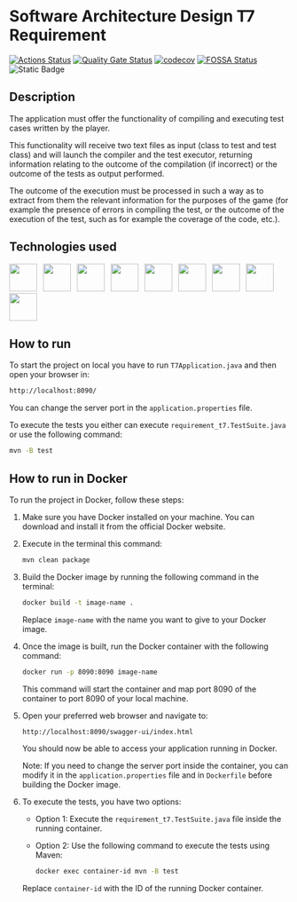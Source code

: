 # Software Architecture Design T7 Requirement

[![Actions Status](https://github.com/Testing-Game-SAD-2023/T7-G26/actions/workflows/ci.yml/badge.svg)](https://github.com/Testing-Game-SAD-2023/T7-G26/actions)
[![Quality Gate Status](https://sonarcloud.io/api/project_badges/measure?project=Testing-Game-SAD-2023_T7-G26&metric=alert_status)](https://sonarcloud.io/summary/new_code?id=Testing-Game-SAD-2023_T7-G26)
[![codecov](https://codecov.io/gh/Testing-Game-SAD-2023/T7-G26/branch/master/graph/badge.svg?token=QO87WH2W7H)](https://codecov.io/gh/Testing-Game-SAD-2023/T7-G26)
[![FOSSA Status](https://app.fossa.com/api/projects/git%2Bgithub.com%2FPabloGarciaFernandez%2FSoftware-Architecture-Design-Project.svg?type=shield)](https://app.fossa.com/projects/git%2Bgithub.com%2FPabloGarciaFernandez%2FSoftware-Architecture-Design-Project?ref=badge_shield)
![Static Badge](https://img.shields.io/badge/release-v1.0.0-blue)

## Description

The application must offer the functionality of compiling and executing test cases written by the player.

This functionality will receive two text files as input (class to test and test class) and will launch the compiler and the test executor, returning information relating to the outcome of the compilation (if incorrect) or the outcome of the tests as output performed.

The outcome of the execution must be processed in such a way as to extract from them the relevant information for the purposes of the game (for example the presence of errors in compiling the test, or the outcome of the execution of the test, such as for example the coverage of the code, etc.).


## Technologies used

<p float="left">
<a href="https://www.oracle.com/java/" style="margin-right: 0.5em;"><img src="https://img.icons8.com/external-tal-revivo-shadow-tal-revivo/512/external-java-is-a-general-purpose-programming-language-that-is-class-based-logo-shadow-tal-revivo.png" height="50"></a>
<a href="https://maven.apache.org/" style="margin-right: 0.5em;"><img src="https://upload.wikimedia.org/wikipedia/commons/thumb/5/52/Apache_Maven_logo.svg/510px-Apache_Maven_logo.svg.png" height="50"></a>
<a href="https://www.jacoco.org/" style="margin-right: 0.5em;"><img src="http://intellitech.pro/wp-content/uploads/2017/05/Jacoco-icon.png" height="50"></a>
<a href="https://spring.io/" style="margin-right: 0.5em;"><img src="https://upload.wikimedia.org/wikipedia/commons/thumb/4/44/Spring_Framework_Logo_2018.svg/368px-Spring_Framework_Logo_2018.svg.png" height="50"></a>
<a href="https://junit.org/junit5/" style="margin-right: 0.5em;"><img src="https://i0.wp.com/blog.knoldus.com/wp-content/uploads/2020/06/junit5-banner.png?w=982&ssl=1" height="50"></a>
<a href="https://www.w3.org/html/" style="margin-right: 0.5em;"><img src="https://upload.wikimedia.org/wikipedia/commons/thumb/6/61/HTML5_logo_and_wordmark.svg/390px-HTML5_logo_and_wordmark.svg.png" height="50"></a>
<a href="https://github.com/actions" style="margin-right: 0.5em;"><img src="https://avatars.githubusercontent.com/u/44036562?s=200&v=4" height="50"></a>
<a href="https://swagger.io/" style="margin-right: 0.5em;"><img src="https://pnx-assets-prod.s3.amazonaws.com/2020-07/swagger_logo_1.png" height="50"></a>
<a href="https://www.docker.com/" style="margin-right: 0.5em;"><img src="https://www.docker.com/wp-content/uploads/2022/03/horizontal-logo-monochromatic-white.png" height="50"></a>


## How to run

To start the project on local you have to run `T7Application.java` and then open your browser in:

```bash
http://localhost:8090/
```

You can change the server port in the `application.properties` file.

To execute the tests you either can execute `requirement_t7.TestSuite.java` or use the following command:
```bash
mvn -B test
```

## How to run in Docker

To run the project in Docker, follow these steps:

1. Make sure you have Docker installed on your machine. You can download and install it from the official Docker website.

2. Execute in the terminal this command:
   ```bash
   mvn clean package
   ```

3. Build the Docker image by running the following command in the terminal:

    ```bash
    docker build -t image-name .
    ```

   Replace `image-name` with the name you want to give to your Docker image.

4. Once the image is built, run the Docker container with the following command:

    ```bash
    docker run -p 8090:8090 image-name
    ```

   This command will start the container and map port 8090 of the container to port 8090 of your local machine.

5. Open your preferred web browser and navigate to:

    ```bash
    http://localhost:8090/swagger-ui/index.html
    ```

   You should now be able to access your application running in Docker.

   Note: If you need to change the server port inside the container, you can modify it in the `application.properties` file and in `Dockerfile` before building the Docker image.

6. To execute the tests, you have two options:

    - Option 1: Execute the `requirement_t7.TestSuite.java` file inside the running container.

    - Option 2: Use the following command to execute the tests using Maven:

      ```bash
      docker exec container-id mvn -B test
      ```

   Replace `container-id` with the ID of the running Docker container.

